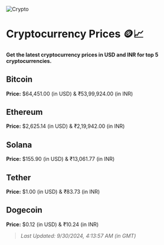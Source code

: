 
![Crypto](https://www.techguide.com.au/wp-content/uploads/2020/11/crypto3.jpeg)

# Cryptocurrency Prices 🪙📈

#### Get the latest cryptocurrency prices in USD and INR for top 5 cryptocurrencies.

## Bitcoin

**Price:** $64,451.00 (in USD) & ₹53,99,924.00 (in INR)

## Ethereum

**Price:** $2,625.14 (in USD) & ₹2,19,942.00 (in INR)

## Solana

**Price:** $155.90 (in USD) & ₹13,061.77 (in INR)

## Tether

**Price:** $1.00 (in USD) & ₹83.73 (in INR)

## Dogecoin

**Price:** $0.12 (in USD) & ₹10.24 (in INR)

> _Last Updated: 9/30/2024, 4:13:57 AM (in GMT)_
